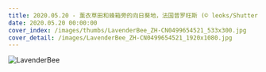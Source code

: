 ```yaml
---
title: 2020.05.20 - 薰衣草田和蜂箱旁的向日葵地，法国普罗旺斯 (© leoks/Shutterstock)
date: 2020.05.20 00:00:00
cover_index: /images/thumbs/LavenderBee_ZH-CN0499654521_533x300.jpg
cover_detail: /images/LavenderBee_ZH-CN0499654521_1920x1080.jpg
---
```


![LavenderBee](/images/LavenderBee_ZH-CN0499654521_1920x1080.jpg)
